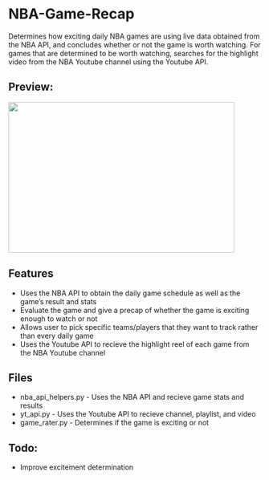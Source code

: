 # NBA-Game-Recap

Determines how exciting daily NBA games are using live data obtained from the NBA API, and concludes whether or not the game is worth watching. For games that are determined to be worth watching, searches for the highlight video from the NBA Youtube channel using the Youtube API.

## Preview:
<img src="https://i.imgur.com/hZdKpEu.png" width="450" height="300" />

## Features
- Uses the NBA API to obtain the daily game schedule as well as the game’s result and stats
- Evaluate the game and give a precap of whether the game is exciting enough to watch or not
- Allows user to pick specific teams/players that they want to track rather than every daily game
- Uses the Youtube API to recieve the highlight reel of each game from the NBA Youtube channel

## Files
- nba_api_helpers.py - Uses the NBA API and recieve game stats and results
- yt_api.py - Uses the Youtube API to recieve channel, playlist, and video 
- game_rater.py - Determines if the game is exciting or not

## Todo:
- Improve excitement determination
